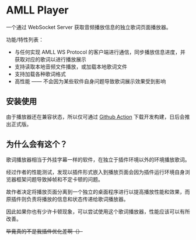 # AMLL Player

一个通过 WebSocket Server 获取音频播放信息的独立歌词页面播放器。

功能/特性列表：

- 与任何实现 AMLL WS Protocol 的客户端进行通信，同步播放信息进度，并获取对应的歌词以进行播放展示
- 支持读取本地音频文件播放，或加载本地歌词文件
- 支持加载各种歌词格式
- 高性能 —— 不会因为某些软件自身问题导致歌词展示效果受到影响

## 安装使用

由于播放器还在兼容状态，所以仅可通过 [Github Action](https://github.com/Steve-xmh/applemusic-like-lyrics/actions/workflows/build-player.yaml) 下载开发构建，日后会推出正式版。

## 为什么会有这个？

歌词播放器相当于外挂字幕一样的软件，在独立于插件环境以外的环境播放歌词。

经过作者的性能测试，发现以插件形式嵌入到播放页面会因为插件运行环境自身浏览器框架问题导致掉帧和不定卡顿的问题。

故作者决定将播放页面分离到一个独立的桌面程序进行以提高播放性能和效果，而原插件则负责将播放的信息和状态传递给歌词播放器。

因此如果你也有少许卡顿现象，可以尝试使用这个歌词播放器，性能应该可以有所改善。

~~毕竟真的不是我插件优化差啊（）~~
